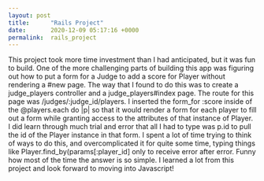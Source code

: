 ```yaml
---
layout: post
title:      "Rails Project"
date:       2020-12-09 05:17:16 +0000
permalink:  rails_project
---
```



This project took more time investment than I had anticipated, but it was fun to build. One of the more challenging parts of building this app was figuring out how to put a form for a Judge to add a score for Player without rendering a #new page. The way that I found to do this was to create a judge_players controller and a judge_players#index page. The route for this page was /judges/:judge_id/players. I inserted the form_for :score inside of the @players.each do |p| so that it would render a form for each player to fill out a form while granting access to the attributes of that instance of Player. I did learn through much trial and error that all I had to type was p.id to pull the id of the Player instance in that form. I spent a lot of time trying to think of ways to do this, and overcomplicated it for quite some time, typing things like Player.find_by(params[:player_id] only to receive error after error. Funny how most of the time the answer is so simple. I learned a lot from this project and look forward to moving into Javascript!
